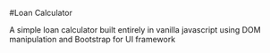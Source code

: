#Loan Calculator

A simple loan calculator built entirely in vanilla javascript using DOM manipulation and Bootstrap for UI framework